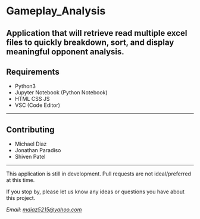 # Gameplay_Analysis
Application that will retrieve read multiple excel files to quickly breakdown, sort, and display meaningful opponent analysis.
---
## Requirements
* Python3
* Jupyter Notebook (Python Notebook)
* HTML CSS JS
* VSC (Code Editor)
---
## Contributing
* Michael Diaz
* Jonathan Paradiso
* Shiven Patel
---
This application is still in development.  Pull requests are not ideal/preferred at this time.

If you stop by, please let us know any ideas or questions you have about this project.

*Email: mdiaz5215@yahoo.com*
